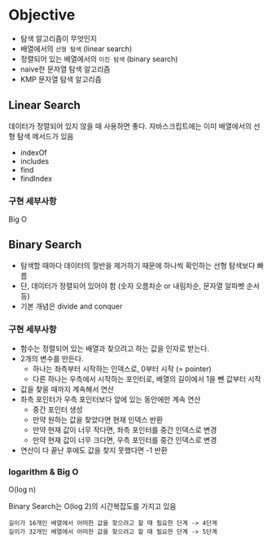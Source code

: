 # Objective

- 탐색 알고리즘이 무엇인지
- 배열에서의 `선형 탐색` (linear search)
- 정렬되어 있는 배열에서의 `이진 탐색` (binary search)
- naive한 문자열 탐색 알고리즘
- KMP 문자열 탐색 알고리즘

## Linear Search

데이터가 정렬되어 있지 않을 때 사용하면 좋다.
자바스크립트에는 이미 배열에서의 선형 탐색 메서드가 있음

- indexOf
- includes
- find
- findIndex

### 구현 세부사항

Big O

## Binary Search

- 탐색할 때마다 데이터의 절반을 제거하기 때문에 하나씩 확인하는 선형 탐색보다 빠름
- 단, 데이터가 정렬되어 있어야 함 (숫자 오름차순 or 내림차순, 문자열 알파벳 순서 등)
- 기본 개념은 divide and conquer

### 구현 세부사항

- 함수는 정렬되어 있는 배열과 찾으려고 하는 값을 인자로 받는다.
- 2개의 변수를 만든다.
  - 하나는 좌측부터 시작하는 인덱스로, 0부터 시작 (= pointer)
  - 다른 하나는 우측에서 시작하는 포인터로, 배열의 길이에서 1을 뺀 값부터 시작
- 값을 찾을 때까지 계속해서 연산
- 좌측 포인터가 우측 포인터보다 앞에 있는 동안에만 계속 연산
  - 중간 포인터 생성
  - 만약 원하는 값을 찾았다면 현재 인덱스 반환
  - 만약 현재 값이 너무 작다면, 좌측 포인터를 중간 인덱스로 변경
  - 만약 현재 값이 너무 크다면, 우측 포인터를 중간 인덱스로 변경
- 연산이 다 끝난 후에도 값을 찾지 못했다면 -1 반환

### logarithm & Big O

O(log n)

Binary Search는 O(log 2)의 시간복잡도를 가지고 있음

```
길이가 16개인 배열에서 어떠한 값을 찾으려고 할 때 필요한 단계 -> 4단계
길이가 32개인 배열에서 어떠한 값을 찾으려고 할 때 필요한 단계 -> 5단계
```

